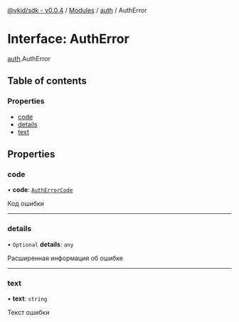 [@vkid/sdk - v0.0.4](../README.md) / [Modules](../modules.md) / [auth](../modules/auth.md) / AuthError

# Interface: AuthError

[auth](../modules/auth.md).AuthError

## Table of contents

### Properties

- [code](auth.AuthError.md#code)
- [details](auth.AuthError.md#details)
- [text](auth.AuthError.md#text)

## Properties

### code

• **code**: [`AuthErrorCode`](../enums/auth.AuthErrorCode.md)

Код ошибки

___

### details

• `Optional` **details**: `any`

Расширенная информация об ошибке

___

### text

• **text**: `string`

Текст ошибки
